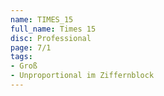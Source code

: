 ```yaml
---
name: TIMES_15
full_name: Times 15
disc: Professional
page: 7/1
tags:
- Groß
- Unproportional im Ziffernblock
---
```

